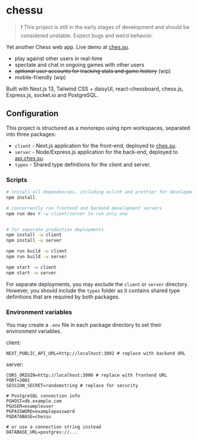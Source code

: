 # chessu

> ❗ This project is still in the early stages of development and should be considered unstable. Expect bugs and weird behavior.

Yet another Chess web app. Live demo at [ches.su](https://ches.su).

- play against other users in real-time
- spectate and chat in ongoing games with other users
- ~~_optional_ user accounts for tracking stats and game history~~ (wip)
- mobile-friendly (wip)

Built with Next.js 13, Tailwind CSS + daisyUI, react-chessboard, chess.js, Express.js, socket.io and PostgreSQL.

## Configuration

This project is structured as a monorepo using npm workspaces, separated into three packages:

- `client` - Next.js application for the front-end, deployed to [ches.su](https://ches.su).
- `server` - Node/Express.js application for the back-end, deployed to [api.ches.su](https://api.ches.su).
- `types` - Shared type definitions for the client and server.

### Scripts

```sh
# install all dependencies, including eslint and prettier for development
npm install

# concurrently run frontend and backend development servers
npm run dev # -w client/server to run only one


# for separate production deployments
npm install -w client
npm install -w server

npm run build -w client
npm run build -w server

npm start -w client
npm start -w server
```

For separate deployments, you may exclude the `client` or `server` directory. However, you should include the `types` folder as it contains shared type definitions that are required by both packages.

### Environment variables

You may create a `.env` file in each package directory to set their environment variables.

client:

```env
NEXT_PUBLIC_API_URL=http://localhost:3001 # replace with backend URL
```

server:

```env
CORS_ORIGIN=http://localhost:3000 # replace with frontend URL
PORT=3001
SESSION_SECRET=randomstring # replace for security

# PostgreSQL connection info
PGHOST=db.example.com
PGUSER=exampleuser
PGPASSWORD=examplepassword
PGDATABASE=chessu

# or use a connection string instead
DATABASE_URL=postgres://...
```
